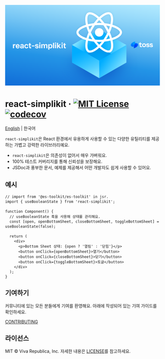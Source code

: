 ![react-simplikit](src/public/images/og.png)

# react-simplikit &middot; [![MIT License](https://img.shields.io/badge/license-MIT-blue.svg)](https://github.com/toss/slash/blob/main/LICENSE) [![codecov](https://codecov.io/gh/toss/react-simplikit/branch/main/graph/badge.svg?token=5PopssACmx)](https://codecov.io/gh/toss/react-simplikit)

[English](./README.md) | 한국어

`react-simplikit`은 React 환경에서 유용하게 사용할 수 있는 다양한 유틸리티를 제공하는 가볍고 강력한 라이브러리예요.

- `react-simplikit`은 의존성이 없어서 매우 가벼워요.
- 100% 테스트 커버리지를 통해 신뢰성을 보장해요.
- JSDoc과 풍부한 문서, 예제를 제공해서 어떤 개발자도 쉽게 사용할 수 있어요.

## 예시

```tsx
// import from '@es-toolkit/es-toolkit' in jsr.
import { useBooleanState } from 'react-simplikit';

function Component() {
  // useBooleanState 훅을 사용해 상태를 관리해요.
  const [open, openBottomSheet, closeBottomSheet, toggleBottomSheet] = useBooleanState(false);

  return (
    <div>
      <p>Bottom Sheet 상태: {open ? '열림' : '닫힘'}</p>
      <button onClick={openBottomSheet}>열기</button>
      <button onClick={closeBottomSheet}>닫기</button>
      <button onClick={toggleBottomSheet}>토글</button>
    </div>
  );
}
```

## 기여하기

커뮤니티에 있는 모든 분들에게 기여를 환영해요. 아래에 작성되어 있는 기여 가이드를 확인하세요.

[CONTRIBUTING](./src/docs/ko/contributing.md)

## 라이선스

MIT © Viva Republica, Inc. 자세한 내용은 [LICENSE](./LICENSE)를 참고하세요.

